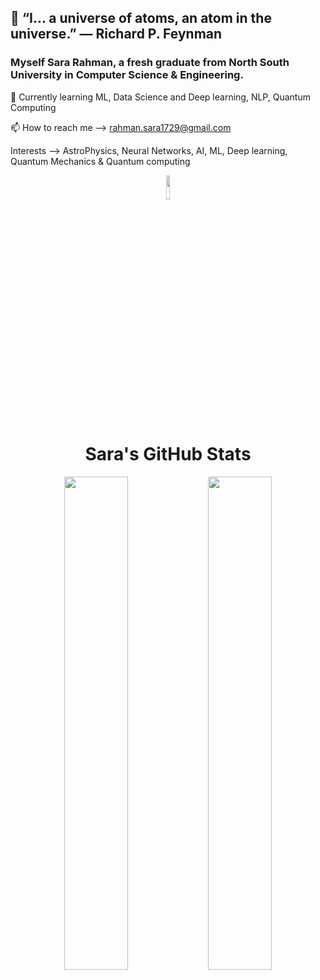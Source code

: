 
## 💬 “I... a universe of atoms, an atom in the universe.” ― Richard P. Feynman

### Myself Sara Rahman, a fresh graduate from North South University in Computer Science & Engineering.

🧠 Currently learning ML, Data Science and Deep learning, NLP, Quantum Computing

📫 How to reach me --> rahman.sara1729@gmail.com

Interests --> AstroPhysics, Neural Networks, AI, ML, Deep learning, Quantum Mechanics & Quantum computing
 

<!-- Tiny Profile views below interests -->
<p align="center">
  <img width="10%" src="https://komarev.com/ghpvc/?username=sararahman1729&color=0dfaff&style=flat-square" />
</p>

<!-- 🌌 GitHub Stats Section -->
<h1 align="center">Sara's GitHub Stats</h1>

<p align="center">
  <!-- Total stats (Commits, Repos, Followers, etc.) -->
  <img width="45%" src="https://github-readme-stats.vercel.app/api?username=sararahman1729&show_icons=false&count_private=true&theme=tokyonight" />
  
  <!-- Streak stats 
  <img width="45%" src="https://github-readme-streak-stats.herokuapp.com/?user=sararahman1729&theme=tokyonight" />  
  -->
  <img width="45%" src="https://github-readme-stats.vercel.app/api/top-langs/?username=sararahman1729&layout=compact&theme=tokyonight&hide_border=true" />
</p>
<!--
<p align="center">
  <img width="45%" src="https://github-readme-stats.vercel.app/api/top-langs/?username=sararahman1729&layout=compact&theme=tokyonight&hide_border=true" />
</p> 
-->


